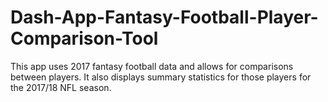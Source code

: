 # Dash-App-Fantasy-Football-Player-Comparison-Tool

This app uses 2017 fantasy football data and allows for comparisons between players.  It also displays summary statistics for those players for the 2017/18 NFL season.

